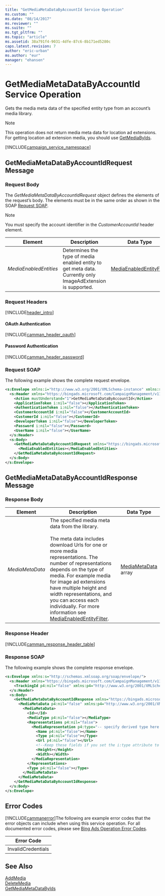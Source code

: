 ```yaml
---
title: "GetMediaMetaDataByAccountId Service Operation"
ms.custom: ""
ms.date: "08/14/2017"
ms.reviewer: ""
ms.suite: ""
ms.tgt_pltfrm: ""
ms.topic: "article"
ms.assetid: 38a791f4-9031-4dfe-87c6-8b171ed5280c
caps.latest.revision: 7
author: "eric-urban"
ms.author: "eur"
manager: "ehansen"
---
```

# GetMediaMetaDataByAccountId Service Operation
Gets the media meta data of the specified entity type from an account’s media library.

> [!NOTE]
> This operation does not return media meta data for location ad extensions. For getting location ad extension media, you should use [GetMediaByIds](../campaign-api/getmediabyids-service-operation.md).

[!INCLUDE[campaign_service_namespace](../campaign-api/includes/campaign-service-namespace.md)]

## <a name="request"></a>GetMediaMetaDataByAccountIdRequest Message

### Request Body
The *GetMediaMetaDataByAccountIdRequest* object defines the elements of the request’s body. The elements must be in the same order as shown in the SOAP [Request SOAP](#request_soap).

> [!NOTE]
> You must specify the account identifier in the *CustomerAccountId* header element.

|Element|Description|Data Type|
|-----------|---------------|-------------|
|*MediaEnabledEntities*|Determines the type of media enabled entity to get meta data. Currently only ImageAdExtension is supported.|[MediaEnabledEntityFilter](../campaign-api/mediaenabledentityfilter-value-set.md)|

### Request Headers
[!INCLUDE[header_intro](../campaign-api/includes/header-intro.md)]
#### OAuth Authentication
[!INCLUDE[camman_header_oauth](../campaign-api/includes/camman-header-oauth.md)]
#### Password Authentication
[!INCLUDE[camman_header_password](../campaign-api/includes/camman-header-password.md)]
### <a name="request_soap"></a>Request SOAP
The following example shows the complete request envelope.

```xml
<s:Envelope xmlns:i="http://www.w3.org/2001/XMLSchema-instance" xmlns:s="http://schemas.xmlsoap.org/soap/envelope/">
  <s:Header xmlns="https://bingads.microsoft.com/CampaignManagement/v11">
    <Action mustUnderstand="1">GetMediaMetaDataByAccountId</Action>
    <ApplicationToken i:nil="false"></ApplicationToken>
    <AuthenticationToken i:nil="false"></AuthenticationToken>
    <CustomerAccountId i:nil="false"></CustomerAccountId>
    <CustomerId i:nil="false"></CustomerId>
    <DeveloperToken i:nil="false"></DeveloperToken>
    <Password i:nil="false"></Password>
    <UserName i:nil="false"></UserName>
  </s:Header>
  <s:Body>
    <GetMediaMetaDataByAccountIdRequest xmlns="https://bingads.microsoft.com/CampaignManagement/v11">
      <MediaEnabledEntities></MediaEnabledEntities>
    </GetMediaMetaDataByAccountIdRequest>
  </s:Body>
</s:Envelope>
```

## <a name="response"></a>GetMediaMetaDataByAccountIdResponse Message

### <a name="Body_Elements"></a>Response Body

|Element|Description|Data Type|
|-----------|---------------|-------------|
|*MediaMetaData*|The specified media meta data from the library.<br /><br />The meta data includes download Urls for one or more media representations. The number of representations depends on the type of media. For example media for image ad extensions  have multiple height and width representations, and you can access each individually. For more information see [MediaEnabledEntityFilter](../campaign-api/mediaenabledentityfilter-value-set.md).|[MediaMetaData](../campaign-api/mediametadata-data-object.md) array|

### <a name="Header_Elements"></a>Response Header
[!INCLUDE[camman_response_header_table](../campaign-api/includes/camman-response-header-table.md)]
### Response SOAP
The following example shows the complete response envelope.

```xml
<s:Envelope xmlns:s="http://schemas.xmlsoap.org/soap/envelope/">
  <s:Header xmlns="https://bingads.microsoft.com/CampaignManagement/v11">
    <TrackingId p4:nil="false" xmlns:p4="http://www.w3.org/2001/XMLSchema-instance"></TrackingId>
  </s:Header>
  <s:Body>
    <GetMediaMetaDataByAccountIdResponse xmlns="https://bingads.microsoft.com/CampaignManagement/v11">
      <MediaMetaData p4:nil="false" xmlns:p4="http://www.w3.org/2001/XMLSchema-instance">
        <MediaMetaData>
          <Id></Id>
          <MediaType p4:nil="false"></MediaType>
          <Representations p4:nil="false">
            <MediaRepresentation p4:type="-- specify derived type here with the appropriate prefix --">
              <Name p4:nil="false"></Name>
              <Type p4:nil="false"></Type>
              <Url p4:nil="false"></Url>
              <!--Keep these fields if you set the i:type attribute to ImageMediaRepresentation-->
              <Height></Height>
              <Width></Width>
            </MediaRepresentation>
          </Representations>
          <Type p4:nil="false"></Type>
        </MediaMetaData>
      </MediaMetaData>
    </GetMediaMetaDataByAccountIdResponse>
  </s:Body>
</s:Envelope>
```

## <a name="errors"></a>Error Codes
[!INCLUDE[cammanerror](../campaign-api/includes/cammanerror.md)]The following are example  error codes that the error objects can include when using this service operation. For all documented error codes, please see [Bing Ads Operation Error Codes](http://go.microsoft.com/fwlink/?LinkId=511884).

|Error Code|
|--------------|
|InvalidCredentials|

## See Also
[AddMedia](../campaign-api/addmedia-service-operation.md)  
[DeleteMedia](../campaign-api/deletemedia-service-operation.md)  
[GetMediaMetaDataByIds](../campaign-api/getmediametadatabyids-service-operation.md)  

